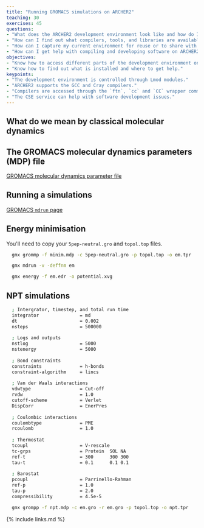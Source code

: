```yaml
---
title: "Running GROMACS simulations on ARCHER2"
teaching: 30
exercises: 45
questions:
- "What does the ARCHER2 development environment look like and how do I access different components?"
- "How can I find out what compilers, tools, and libraries are available?"
- "How can I capture my current environment for reuse or to share with others?"
- "How can I get help with compiling and developing software on ARCHER2?"
objectives:
- "Know how to access different parts of the development environment on ARCHER2 using Lmod modules."
- "Know how to find out what is installed and where to get help."
keypoints:
- "The development environment is controlled through Lmod modules."
- "ARCHER2 supports the GCC and Cray compilers."
- "Compilers are accessed through the `ftn`, `cc` and `CC` wrapper commands."
- "The CSE service can help with software development issues."
---
```


## What do we mean by classical molecular dynamics


## The GROMACS molecular dynamics parameters (MDP) file

[GROMACS molecular dynamics parameter file](https://manual.gromacs.org/documentation/current/user-guide/mdp-options.html)


## Running a simulations

[GROMACS `mdrun` page](https://manual.gromacs.org/documentation/current/onlinehelp/gmx-mdrun.html)

## Energy minimisation

You'll need to copy your `5pep-neutral.gro` and `topol.top` files.

```bash
  gmx grommp -f minim.mdp -c 5pep-neutral.gro -p topol.top -o em.tpr
```

```bash
  gmx mdrun -v -deffnm em
```

```bash
  gmx energy -f em.edr -o potential.xvg
```

## NPT simulations

```bash
  ; Intergrator, timestep, and total run time
  integrator               = md
  dt                       = 0.002
  nsteps                   = 500000
  
  ; Logs and outputs
  nstlog                   = 5000
  nstenergy                = 5000
  
  ; Bond constraints
  constraints              = h-bonds
  constraint-algorithm     = lincs
  
  ; Van der Waals interactions
  vdwtype                  = Cut-off
  rvdw                     = 1.0
  cutoff-scheme            = Verlet
  DispCorr                 = EnerPres
  
  ; Coulombic interactions
  coulombtype              = PME
  rcoulomb                 = 1.0
  
  ; Thermostat
  tcoupl                   = V-rescale
  tc-grps                  = Protein  SOL NA
  ref-t                    = 300      300 300
  tau-t                    = 0.1      0.1 0.1
  
  ; Barostat
  pcoupl                   = Parrinello-Rahman
  ref-p                    = 1.0
  tau-p                    = 2.0
  compressibility          = 4.5e-5

```

```bash
  gmx grompp -f npt.mdp -c em.gro -r em.gro -p topol.top -o npt.tpr
```


{% include links.md %}


